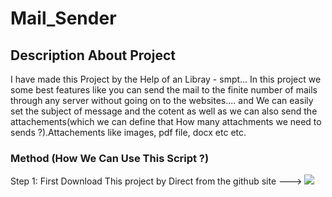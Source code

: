# Mail_Sender
<h2> Description About Project </h2>
I have made this Project by the Help of an Libray - smpt... 
In this project we some best features like you can send the mail to the finite number of mails through any server without going on to the websites.... and We can easily set the subject of message and the cotent as well as we can also send the attachements(which we can define that How many attachments we need to sends ?).Attachements like images, pdf file, docx etc etc.

<h3> Method (How We Can Use This Script ?)</h3>
Step 1: First Download This project by Direct from the github site --->
         <img src="images/3.png>
        or You can run the command ---> #git clone <--url_of_the_project-->
Step 2: Now run the main.py file by command ---> #python main.py

This project need some modules also :
Install it by the commands ---> #pip install smtplib
                                #pip install pyfiglet
                                #pip install imghdr
                                
<h3> Screenshots: </h3>
<img src="images/1.png>
<img src="images/2.png>          
